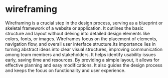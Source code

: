 # wireframing
Wireframing is a crucial step in the design process, serving as a blueprint or skeletal framework of a website or application. It outlines the basic structure and layout without delving into detailed design elements like colors, fonts, or images. Wireframes focus on the placement of elements, navigation flow, and overall user interface structure.Its importance lies in turning abstract ideas into clear visual structures, improving communication among team members and stakeholders. It helps identify usability issues early, saving time and resources. By providing a simple layout, it allows for effective planning and easy modifications. It also guides the design process and keeps the focus on functionality and user experience.
